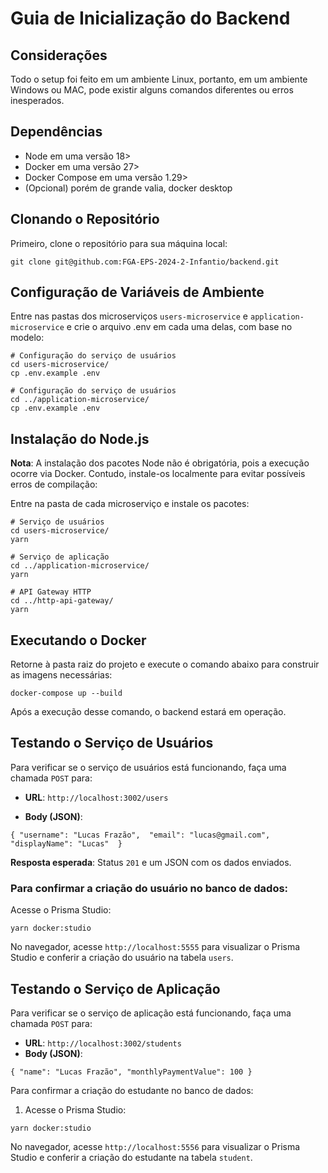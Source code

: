 

# Guia de Inicialização do Backend

## Considerações

Todo o setup foi feito em um ambiente Linux, portanto, em um ambiente Windows ou MAC, pode existir alguns comandos diferentes ou erros inesperados.

## Dependências

- Node em uma versão 18>
- Docker em uma versão 27>
- Docker Compose em uma versão  1.29>
- (Opcional) porém de grande valia, docker desktop

## Clonando o Repositório

Primeiro, clone o repositório para sua máquina local:

```
git clone git@github.com:FGA-EPS-2024-2-Infantio/backend.git
```

## Configuração de Variáveis de Ambiente

Entre nas pastas dos microserviços `users-microservice` e `application-microservice` e crie o arquivo .env em cada uma delas, com base no modelo:

    # Configuração do serviço de usuários 
    cd users-microservice/ 
    cp .env.example .env

    # Configuração do serviço de usuários 
    cd ../application-microservice/
    cp .env.example .env

## Instalação do Node.js
**Nota**: A instalação dos pacotes Node não é obrigatória, pois a execução ocorre via Docker. Contudo, instale-os localmente para evitar possíveis erros de compilação:

Entre na pasta de cada microserviço e instale os pacotes:

    # Serviço de usuários
    cd users-microservice/
    yarn

    # Serviço de aplicação 
    cd ../application-microservice/ 
    yarn

    # API Gateway HTTP 
    cd ../http-api-gateway/ 
    yarn

## Executando o Docker

Retorne à pasta raiz do projeto e execute o comando abaixo para construir as imagens necessárias:

`docker-compose up --build`

Após a execução desse comando, o backend estará em operação.

## Testando o Serviço de Usuários

Para verificar se o serviço de usuários está funcionando, faça uma chamada `POST` para:

-   **URL**: `http://localhost:3002/users`
    
-   **Body (JSON)**:

`{
	"username": "Lucas Frazão", 
	"email": "lucas@gmail.com", 
	"displayName": "Lucas" 
}`

**Resposta esperada**: Status `201` e um JSON com os dados enviados.

### Para confirmar a criação do usuário no banco de dados:

Acesse o Prisma Studio:

`yarn docker:studio`

No navegador, acesse `http://localhost:5555` para visualizar o Prisma Studio e conferir a criação do usuário na tabela `users`.

## Testando o Serviço de Aplicação

Para verificar se o serviço de aplicação está funcionando, faça uma chamada `POST` para:

-   **URL**: `http://localhost:3002/students`
-   **Body (JSON)**:

 `{ "name": "Lucas Frazão", "monthlyPaymentValue": 100 }`

Para confirmar a criação do estudante no banco de dados:

1.  Acesse o Prisma Studio:

`yarn docker:studio`

No navegador, acesse `http://localhost:5556` para visualizar o Prisma Studio e conferir a criação do estudante na tabela `student`.
